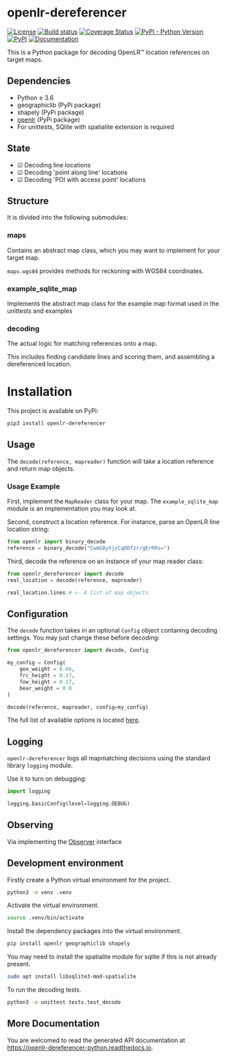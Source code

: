 # openlr-dereferencer

[![License](https://img.shields.io/badge/License-Apache%202.0-green.svg)](LICENSE)
[![Build status](https://img.shields.io/travis/tomtom-international/openlr-dereferencer-python)](https://travis-ci.org/tomtom-international/openlr-dereferencer-python)
[![Coverage Status](https://img.shields.io/codecov/c/github/tomtom-international/openlr-dereferencer-python/master.svg)](https://codecov.io/github/tomtom-international/openlr-dereferencer-python?branch=master)
[![PyPI - Python Version](https://img.shields.io/pypi/pyversions/openlr-dereferencer)](https://pypi.org/project/openlr-dereferencer)
[![PyPI](https://img.shields.io/pypi/v/openlr-dereferencer)](https://pypi.org/project/openlr-dereferencer)
[![Documentation](https://readthedocs.org/projects/openlr-dereferencer-python/badge/)](https://openlr-dereferencer-python.readthedocs.io)


This is a Python package for decoding OpenLR™ location references on target maps.
## Dependencies
- Python ≥ 3.6
- geographiclib (PyPi package)
- shapely (PyPi package)
- [openlr](https://github.com/tomtom-international/openlr-python) (PyPi package)
- For unittests, SQlite with spatialite extension is required
## State
- ☑ Decoding line locations
- ☑ Decoding 'point along line' locations
- ☑ Decoding 'POI with access point' locations
## Structure
It is divided into the following submodules:
### maps
Contains an abstract map class, which you may want to implement for your target map.

`maps.wgs84` provides methods for reckoning with WGS84 coordinates.
### example_sqlite_map
Implements the abstract map class for the example map format used in the unittests and examples
### decoding
The actual logic for matching references onto a map.

This includes finding candidate lines and scoring them, and assembling a dereferenced location.

# Installation
This project is available on PyPi:
```sh
pip3 install openlr-dereferencer
```

## Usage
The `decode(reference, mapreader)` function will take a location reference and return map objects.

### Usage Example

First, implement the `MapReader` class for your map.  The `example_sqlite_map` module is an implementation you may look at.

Second, construct a location reference. For instance, parse an OpenLR line location string:
```py
from openlr import binary_decode
reference = binary_decode("CwmG8yVjzCq0Dfzr/gErRRs=")
```

Third, decode the reference on an instance of your map reader class:
```py
from openlr_dereferencer import decode
real_location = decode(reference, mapreader)

real_location.lines # <- A list of map objects
```

## Configuration
The `decode` function takes in an optional `Config` object contaning decoding settings.
You may just change these before decoding:
```py
from openlr_dereferencer import decode, Config

my_config = Config(
    geo_weight = 0.66,
    frc_height = 0.17,
    fow_height = 0.17,
    bear_weight = 0.0
)

decode(reference, mapreader, config=my_config)
```

The full list of available options is located [here](https://openlr-dereferencer-python.readthedocs.io/en/latest/openlr_dereferencer.decoding.html#openlr_dereferencer.decoding.configuration.Config).

## Logging
`openlr-dereferencer` logs all mapmatching decisions using the standard library `logging` module.

Use it to turn on debugging:
```py
import logging

logging.basicConfig(level=logging.DEBUG)
```

## Observing
Via implementing the [Observer](https://openlr-dereferencer-python.readthedocs.io/en/latest/openlr_dereferencer.observer.html#openlr_dereferencer.observer.simple_observer.SimpleObserver) interface

## Development environment

Firstly create a Python virtual environment for the project.
```sh
python3 -m venv .venv
```

Activate the virtual environment.
```sh
source .venv/bin/activate
```

Install the dependency packages into the virtual environment.
```sh
pip install openlr geographiclib shapely

```

You may need to install the spatialite module for sqlite if this is not already present.
```sh
sudo apt install libsqlite3-mod-spatialite
```

To run the decoding tests.
```sh
python3 -m unittest tests.test_decode
```

## More Documentation
You are welcomed to read the generated API documentation at https://openlr-dereferencer-python.readthedocs.io.
